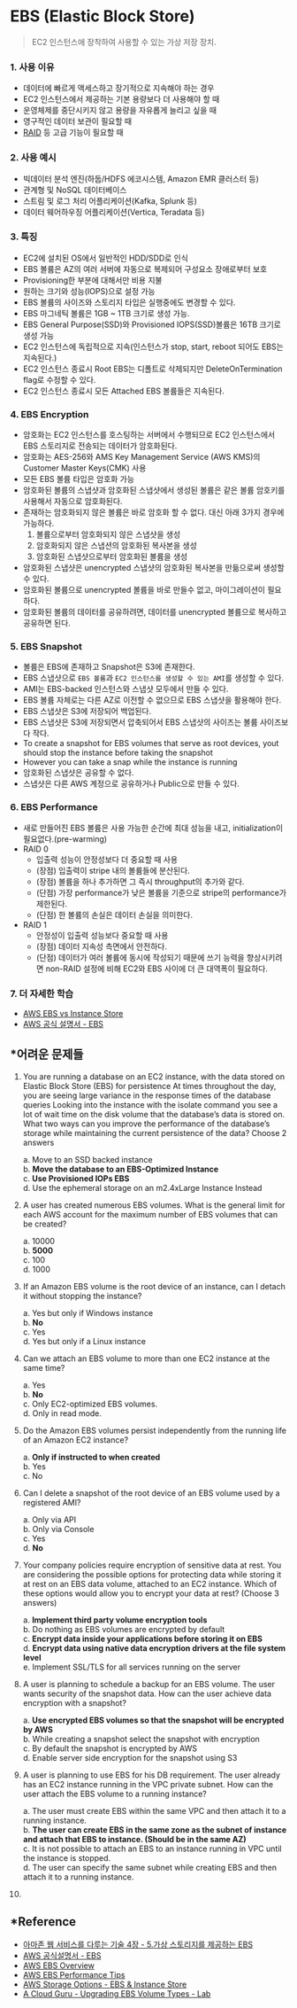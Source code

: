 # EBS (Elastic Block Store)
>EC2 인스턴스에 장착하여 사용할 수 있는 가상 저장 장치.

### 1. 사용 이유
- 데이터에 빠르게 액세스하고 장기적으로 지속해야 하는 경우
- EC2 인스턴스에서 제공하는 기본 용량보다 더 사용해야 할 때
- 운영체제를 중단시키지 않고 용량을 자유롭게 늘리고 싶을 때
- 영구적인 데이터 보관이 필요할 때
- [RAID](https://docs.aws.amazon.com/ko_kr/AWSEC2/latest/UserGuide/raid-config.html) 등 고급 기능이 필요할 때

### 2. 사용 예시
- 빅데이터 분석 엔진(하둡/HDFS 에코시스템, Amazon EMR 클러스터 등)
- 관계형 및 NoSQL 데이터베이스
- 스트림 및 로그 처리 어플리케이션(Kafka, Splunk 등)
- 데이터 웨어하우징 어플리케이션(Vertica, Teradata 등)

### 3. 특징
- EC2에 설치된 OS에서 일반적인 HDD/SDD로 인식
- EBS 볼륨은 AZ의 여러 서버에 자동으로 복제되어 구성요소 장애로부터 보호
- Provisioning한 부분에 대해서만 비용 지불
- 원하는 크기와 성능(IOPS)으로 설정 가능
- EBS 볼륨의 사이즈와 스토리지 타입은 실행중에도 변경할 수 있다.
- EBS 마그네틱 볼륨은 1GB ~ 1TB 크기로 생성 가능.
- EBS General Purpose(SSD)와 Provisioned IOPS(SSD)볼륨은 16TB 크기로 생성 가능
- EC2 인스턴스에 독립적으로 지속(인스턴스가 stop, start, reboot 되어도 EBS는 지속된다.)
- EC2 인스턴스 종료시 Root EBS는 디폴트로 삭제되지만 DeleteOnTermination flag로 수정할 수 있다.
- EC2 인스턴스 종료시 모든 Attached EBS 볼륨들은 지속된다.

### 4. EBS Encryption
- 암호화는 EC2 인스턴스를 호스팅하는 서버에서 수행되므로 EC2 인스턴스에서 EBS 스토리지로 전송되는 데이터가 암호화된다. 
- 암호화는 AES-256와 AMS Key Management Service (AWS KMS)의 Customer Master Keys(CMK) 사용
- 모든 EBS 볼륨 타입은 암호화 가능
- 암호화된 볼륨의 스냅샷과 암호화된 스냅샷에서 생성된 볼륨은 같은 볼륨 암호키를 사용해서 자동으로 암호화된다.
- 존재하는 암호화되지 않은 볼륨은 바로 암호화 할 수 없다. 대신 아래 3가지 경우에 가능하다.
  1. 볼륨으로부터 암호화되지 않은 스냅샷을 생성
  2. 암호화되지 않은 스냅션의 암호화된 복사본을 생성
  3. 암호화된 스냅샷으로부터 암호화된 볼륨을 생성
- 암호화된 스냅샷은 unencrypted 스냅샷의 암호화된 복사본을 만듦으로써 생성할 수 있다.
- 암호화된 볼륨으로 unencrypted 볼륨을 바로 만들수 없고, 마이그레이션이 필요하다.
- 암호화된 볼륨의 데이터를 공유하려면, 데이터를 unencrypted 볼륨으로 복사하고 공유하면 된다.

### 5. EBS Snapshot
- 볼륨은 EBS에 존재하고 Snapshot은 S3에 존재한다.
- EBS 스냅샷으로 `EBS 볼륨`과 `EC2 인스턴스를 생성할 수 있는 AMI`를 생성할 수 있다.
- AMI는 EBS-backed 인스턴스와 스냅샷 모두에서 만들 수 있다.
- EBS 볼륨 자체로는 다른 AZ로 이전할 수 없으므로 EBS 스냅샷을 활용해야 한다.
- EBS 스냅샷은 S3에 저장되어 백업된다.
- EBS 스냅샷은 S3에 저장되면서 압축되어서 EBS 스냅샷의 사이즈는 볼륨 사이즈보다 작다.
- To create a snapshot for EBS volumes that serve as root devices, yout should stop the instance before taking the snapshot
- However you can take a snap while the instance is running
- 암호화된 스냅샷은 공유할 수 없다.
- 스냅샷은 다른 AWS 계정으로 공유하거나 Public으로 만들 수 있다.

### 6. EBS Performance
- 새로 만들어진 EBS 볼륨은 사용 가능한 순간에 최대 성능을 내고, initialization이 필요없다.(pre-warming)
- RAID 0
  - 입출력 성능이 안정성보다 더 중요할 때 사용
  - (장점) 입출력이 stripe 내의 볼륨들에 분산된다.
  - (장점) 볼륨을 하나 추가하면 그 즉시 throughput의 추가와 같다.
  - (단점) 가장 performance가 낮은 볼륨을 기준으로 stripe의 performance가 제한된다.
  - (단점) 한 볼륨의 손실은 데이터 손실을 의미한다.
- RAID 1
  - 안정성이 입출력 성능보다 중요할 때 사용
  - (장점) 데이터 지속성 측면에서 안전하다.
  - (단점) 데이터가 여러 볼륨에 동시에 작성되기 때문에 쓰기 능력을 향상시키려면 non-RAID 설정에 비해 EC2와 EBS 사이에 더 큰 대역폭이 필요하다.

### 7. 더 자세한 학습
- [AWS EBS vs Instance Store](http://jayendrapatil.com/aws-ebs-vs-instance-store/)
- [AWS 공식 설명서 - EBS](https://docs.aws.amazon.com/ko_kr/AWSEC2/latest/UserGuide/AmazonEBS.html)

## *어려운 문제들
1. You are running a database on an EC2 instance, with the data stored on Elastic Block Store (EBS) for persistence At times throughout the day, you are seeing large variance in the response times of the database queries Looking into the instance with the isolate command you see a lot of wait time on the disk volume that the database’s data is stored on. What two ways can you improve the performance of the database’s storage while maintaining the current persistence of the data? Choose 2 answers  

    a. Move to an SSD backed instance  
    b. **Move the database to an EBS-Optimized Instance**  
    c. **Use Provisioned IOPs EBS**  
    d. Use the ephemeral storage on an m2.4xLarge Instance Instead  

2. A user has created numerous EBS volumes. What is the general limit for each AWS account for the maximum number of EBS volumes that can be created?  
  
    a. 10000  
    b. **5000**  
    c. 100  
    d. 1000  
3. If an Amazon EBS volume is the root device of an instance, can I detach it without stopping the instance?  
  
    a. Yes but only if Windows instance  
    b. **No**  
    c. Yes  
    d. Yes but only if a Linux instance  
    
4. Can we attach an EBS volume to more than one EC2 instance at the same time?  
  
    a. Yes  
    b. **No**  
    c. Only EC2-optimized EBS volumes.  
    d. Only in read mode.  
    
5. Do the Amazon EBS volumes persist independently from the running life of an Amazon EC2 instance?  
  
    a. **Only if instructed to when created**  
    b. Yes  
    c. No 

6. Can I delete a snapshot of the root device of an EBS volume used by a registered AMI?  
  
    a. Only via API  
    b. Only via Console  
    c. Yes  
    d. **No**  
    
7. Your company policies require encryption of sensitive data at rest. You are considering the possible options for protecting data while storing it at rest on an EBS data volume, attached to an EC2 instance. Which of these options would allow you to encrypt your data at rest? (Choose 3 answers)  
  
    a. **Implement third party volume encryption tools**  
    b. Do nothing as EBS volumes are encrypted by default  
    c. **Encrypt data inside your applications before storing it on EBS**  
    d. **Encrypt data using native data encryption drivers at the file system level**  
    e. Implement SSL/TLS for all services running on the server

8. A user is planning to schedule a backup for an EBS volume. The user wants security of the snapshot data. How can the user achieve data encryption with a snapshot?  
  
    a. **Use encrypted EBS volumes so that the snapshot will be encrypted by AWS**  
    b. While creating a snapshot select the snapshot with encryption  
    c. By default the snapshot is encrypted by AWS  
    d. Enable server side encryption for the snapshot using S3  

9. A user is planning to use EBS for his DB requirement. The user already has an EC2 instance running in the VPC private subnet. How can the user attach the EBS volume to a running instance?  
  
    a. The user must create EBS within the same VPC and then attach it to a running instance.  
    b. **The user can create EBS in the same zone as the subnet of instance and attach that EBS to instance. (Should be in the same AZ)**  
    c. It is not possible to attach an EBS to an instance running in VPC until the instance is stopped.  
    d. The user can specify the same subnet while creating EBS and then attach it to a running instance.  

10. 

## *Reference
- [아마존 웹 서비스를 다루는 기술 4장 - 5.가상 스토리지를 제공하는 EBS](http://pyrasis.com/book/TheArtOfAmazonWebServices/Chapter04/05)
- [AWS 공식설명서 - EBS](https://docs.aws.amazon.com/ko_kr/AWSEC2/latest/UserGuide/AmazonEBS.html)
- [AWS EBS Overview](http://jayendrapatil.com/aws-ec2-ebs-storage/)
- [AWS EBS Performance Tips](http://jayendrapatil.com/aws-ebs-performance/)
- [AWS Storage Options - EBS & Instance Store](http://jayendrapatil.com/aws-storage-options-ebs-instance-store/)
- [A Cloud Guru - Upgrading EBS Volume Types - Lab](https://www.udemy.com/aws-certified-solutions-architect-associate/learn/v4/t/lecture/2050670?start=525)
